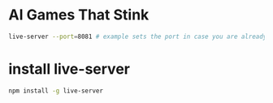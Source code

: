 # AI Games That Stink
```zsh
live-server --port=8081 # example sets the port in case you are already using it
```

# install live-server
```zsh
npm install -g live-server
```